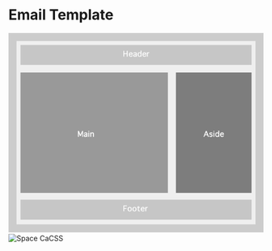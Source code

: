<h1>Email Template</h1>

![Diagram](https://github.com/sirbrad/HTML-Email-Template/raw/master/Diagram.png)
![Space CaCSS](https://github.com/simurai/space-cacss/raw/master/screenshot.jpg)